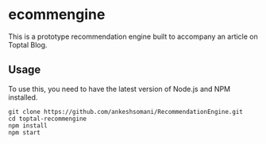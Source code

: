 # ecommengine

This is a prototype recommendation engine built to accompany an article on Toptal Blog.

## Usage

To use this, you need to have the latest version of Node.js and NPM installed.

```
git clone https://github.com/ankeshsomani/RecommendationEngine.git
cd toptal-recommengine
npm install
npm start
```
